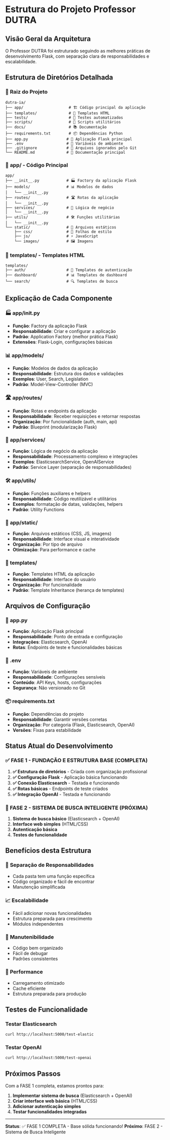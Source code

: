 # Estrutura do Projeto Professor DUTRA

## Visão Geral da Arquitetura

O Professor DUTRA foi estruturado seguindo as melhores práticas de desenvolvimento Flask, com separação clara de responsabilidades e escalabilidade.

## Estrutura de Diretórios Detalhada

### 📁 **Raiz do Projeto**
```
dutra-ia/
├── app/                    # 🏗️ Código principal da aplicação
├── templates/              # 🎨 Templates HTML
├── tests/                  # 🧪 Testes automatizados
├── scripts/                # 🔧 Scripts utilitários
├── docs/                   # 📚 Documentação
├── requirements.txt        # 📦 Dependências Python
├── app.py                 # 🚀 Aplicação Flask principal
├── .env                   # 🔐 Variáveis de ambiente
├── .gitignore             # 🚫 Arquivos ignorados pelo Git
└── README.md              # 📖 Documentação principal
```

### 📁 **app/** - Código Principal
```
app/
├── __init__.py            # 🏭 Factory da aplicação Flask
├── models/                # 📊 Modelos de dados
│   └── __init__.py
├── routes/                # 🛣️ Rotas da aplicação
│   └── __init__.py
├── services/              # 🔧 Lógica de negócio
│   └── __init__.py
├── utils/                 # 🛠️ Funções utilitárias
│   └── __init__.py
└── static/                # 📁 Arquivos estáticos
    ├── css/               # 🎨 Folhas de estilo
    ├── js/                # ⚡ JavaScript
    └── images/            # 🖼️ Imagens
```

### 📁 **templates/** - Templates HTML
```
templates/
├── auth/                  # 🔐 Templates de autenticação
├── dashboard/             # 📊 Templates de dashboard
└── search/                # 🔍 Templates de busca
```

## Explicação de Cada Componente

### 🏭 **app/__init__.py**
- **Função**: Factory da aplicação Flask
- **Responsabilidade**: Criar e configurar a aplicação
- **Padrão**: Application Factory (melhor prática Flask)
- **Extensões**: Flask-Login, configurações básicas

### 📊 **app/models/**
- **Função**: Modelos de dados da aplicação
- **Responsabilidade**: Estrutura dos dados e validações
- **Exemplos**: User, Search, Legislation
- **Padrão**: Model-View-Controller (MVC)

### 🛣️ **app/routes/**
- **Função**: Rotas e endpoints da aplicação
- **Responsabilidade**: Receber requisições e retornar respostas
- **Organização**: Por funcionalidade (auth, main, api)
- **Padrão**: Blueprint (modularização Flask)

### 🔧 **app/services/**
- **Função**: Lógica de negócio da aplicação
- **Responsabilidade**: Processamento complexo e integrações
- **Exemplos**: ElasticsearchService, OpenAIService
- **Padrão**: Service Layer (separação de responsabilidades)

### 🛠️ **app/utils/**
- **Função**: Funções auxiliares e helpers
- **Responsabilidade**: Código reutilizável e utilitários
- **Exemplos**: formatação de datas, validações, helpers
- **Padrão**: Utility Functions

### 📁 **app/static/**
- **Função**: Arquivos estáticos (CSS, JS, imagens)
- **Responsabilidade**: Interface visual e interatividade
- **Organização**: Por tipo de arquivo
- **Otimização**: Para performance e cache

### 🎨 **templates/**
- **Função**: Templates HTML da aplicação
- **Responsabilidade**: Interface do usuário
- **Organização**: Por funcionalidade
- **Padrão**: Template Inheritance (herança de templates)

## Arquivos de Configuração

### 🚀 **app.py**
- **Função**: Aplicação Flask principal
- **Responsabilidade**: Ponto de entrada e configuração
- **Integrações**: Elasticsearch, OpenAI
- **Rotas**: Endpoints de teste e funcionalidades básicas

### 🔐 **.env**
- **Função**: Variáveis de ambiente
- **Responsabilidade**: Configurações sensíveis
- **Conteúdo**: API Keys, hosts, configurações
- **Segurança**: Não versionado no Git

### 📦 **requirements.txt**
- **Função**: Dependências do projeto
- **Responsabilidade**: Garantir versões corretas
- **Organização**: Por categoria (Flask, Elasticsearch, OpenAI)
- **Versões**: Fixas para estabilidade

## Status Atual do Desenvolvimento

### ✅ FASE 1 - FUNDAÇÃO E ESTRUTURA BASE (COMPLETA)

1. **✅ Estrutura de diretórios** - Criada com organização profissional
2. **✅ Configuração Flask** - Aplicação básica funcionando
3. **✅ Conexão Elasticsearch** - Testada e funcionando
4. **✅ Rotas básicas** - Endpoints de teste criados
5. **✅ Integração OpenAI** - Testada e funcionando

### 🚧 FASE 2 - SISTEMA DE BUSCA INTELIGENTE (PRÓXIMA)

1. **Sistema de busca básico** (Elasticsearch + OpenAI)
2. **Interface web simples** (HTML/CSS)
3. **Autenticação básica**
4. **Testes de funcionalidade**

## Benefícios desta Estrutura

### 🎯 **Separação de Responsabilidades**
- Cada pasta tem uma função específica
- Código organizado e fácil de encontrar
- Manutenção simplificada

### 📈 **Escalabilidade**
- Fácil adicionar novas funcionalidades
- Estrutura preparada para crescimento
- Módulos independentes

### 🔧 **Manutenibilidade**
- Código bem organizado
- Fácil de debugar
- Padrões consistentes

### 🚀 **Performance**
- Carregamento otimizado
- Cache eficiente
- Estrutura preparada para produção

## Testes de Funcionalidade

### Testar Elasticsearch
```bash
curl http://localhost:5000/test-elastic
```

### Testar OpenAI
```bash
curl http://localhost:5000/test-openai
```

## Próximos Passos

Com a FASE 1 completa, estamos prontos para:

1. **Implementar sistema de busca** (Elasticsearch + OpenAI)
2. **Criar interface web básica** (HTML/CSS)
3. **Adicionar autenticação simples**
4. **Testar funcionalidades integradas**

---

**Status**: ✅ FASE 1 COMPLETA - Base sólida funcionando!
**Próximo**: FASE 2 - Sistema de Busca Inteligente 